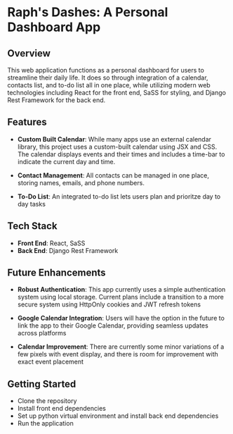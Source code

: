 # Raph's Dashes: A Personal Dashboard App

## Overview

This web application functions as a personal dashboard for users to streamline their daily life. It does so through integration of a calendar, contacts list, and to-do list all in one place, while utilizing modern web technologies including React for the front end, SaSS for styling, and Django Rest Framework for the back end.

## Features

- **Custom Built Calendar**: While many apps use an external calendar library, this project uses a custom-built calendar using JSX and CSS. The calendar displays events and their times and includes a time-bar to indicate the current day and time.

- **Contact Management**: All contacts can be managed in one place, storing names, emails, and phone numbers.

- **To-Do List**: An integrated to-do list lets users plan and prioritze day to day tasks

## Tech Stack

- **Front End**: React, SaSS
- **Back End**: Django Rest Framework

## Future Enhancements

- **Robust Authentication**: This app currently uses a simple authentication system using local storage. Current plans include a transition to a more secure system using HttpOnly cookies and JWT refresh tokens

- **Google Calendar Integration**: Users will have the option in the future to link the app to their Google Calendar, providing seamless updates across platforms

- **Calendar Improvement**: There are currently some minor variations of a few pixels with event display, and there is room for improvement with exact event placement

## Getting Started

- Clone the repository
- Install front end dependencies
- Set up python virtual environment and install back end dependencies
- Run the application

